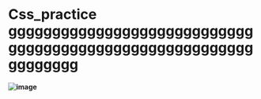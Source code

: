 # Css_practice  gggggggggggggggggggggggggggggggggggggggggggggggggggggggggggggggg
#### ![image](https://github.com/user-attachments/assets/846b2cf8-bba1-47d6-b679-d74dc75951ce)

 
